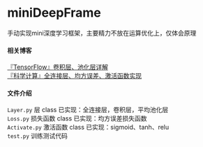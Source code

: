# miniDeepFrame
手动实现mini深度学习框架，主要精力不放在运算优化上，仅体会原理

#### 相关博客
[『TensorFlow』卷积层、池化层详解](https://www.cnblogs.com/hellcat/p/7850048.html)<br>
[『科学计算』全连接层、均方误差、激活函数实现](https://www.cnblogs.com/hellcat/p/7172950.html)<br>

#### 文件介绍
`Layer.py`     层 class       已实现：全连接层，卷积层，平均池化层<br>
`Loss.py`      损失函数 class  已实现：均方误差损失函数<br>
`Activate.py`  激活函数 class  已实现：sigmoid、tanh、relu<br>
`test.py`      训练测试代码<br>
